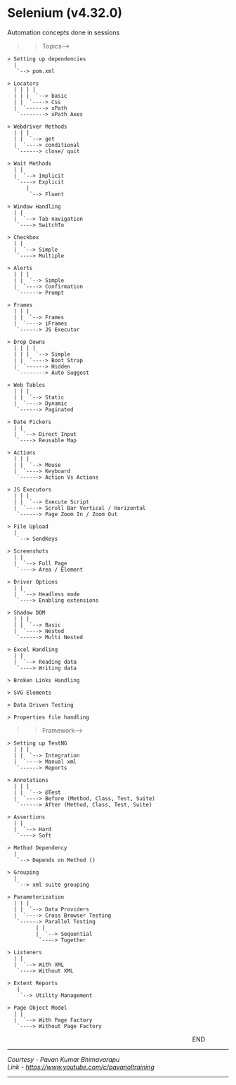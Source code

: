 Selenium (v4.32.0)
==================

Automation concepts done in sessions

>>Topics-->

	> Setting up dependencies
	  |
	   `--> pom.xml

	> Locators
	  | | | |
	  | | |  `--> basic
	  | |  `----> Css
	  |  `------> xPath
	   `--------> xPath Axes

	> Webdriver Methods
	  | | | 
	  | |  `--> get
	  |  `----> conditional
	   `------> close/ quit

	> Wait Methods
	  | | 
	  |  `--> Implicit
	   `----> Explicit
		  |
		   `--> Fluent	

	> Window Handling
	  | | 
	  |  `--> Tab navigation
	   `----> SwitchTo

	> Checkbox
  	  | | 
	  |  `--> Simple
	   `----> Multiple

	> Alerts
	  | | | 
	  | |  `--> Simple
	  |  `----> Confirmation
	   `------> Prompt

	> Frames
	  | | | 
	  | |  `--> Frames
	  |  `----> iFrames
	   `------> JS Executor

	> Drop Downs
	  | | | | 
	  | | |  `--> Simple
	  | |  `----> Boot Strap
	  |  `------> Hidden
	   `--------> Auto Suggest

	> Web Tables
	  | | | 
	  | |  `--> Static
	  |  `----> Dynamic
	   `------> Paginated

	> Date Pickers
	  | | 
	  |  `--> Direct Input
	   `----> Reusable Map

	> Actions
	  | | | 
	  | |  `--> Mouse
	  |  `----> Keyboard
	   `------> Action Vs Actions

	> JS Executors
	  | | | 
	  | |  `--> Execute Script
	  |  `----> Scroll Bar Vertical / Horizontal
	   `------> Page Zoom In / Zoom Out

	> File Upload
	  |
	   `--> SendKeys
	
	> Screenshots
	  | | 
	  |  `--> Full Page
	   `----> Area / Element
	
	> Driver Options
	  | | 
	  |  `--> Headless mode
	   `----> Enabling extensions

	> Shadow DOM
	  | | | 
	  | |  `--> Basic
	  |  `----> Nested
	   `------> Multi Nested

	> Excel Handling
	  | | 
	  |  `--> Reading data
	   `----> Writing data

	> Broken Links Handling

	> SVG Elements

	> Data Driven Testing

	> Properties file handling



>>Framework-->

	> Setting up TestNG
	  | | | 
	  | |  `--> Integration
	  |  `----> Manual xml
	   `------> Reports

	> Annotations
	  | | | 
	  | |  `--> @Test
	  |  `----> Before (Method, Class, Test, Suite)
	   `------> After (Method, Class, Test, Suite)

	> Assertions
	  | | 
	  |  `--> Hard
	   `----> Soft

	> Method Dependency
	  | 
	   `--> Depends on Method ()

	> Grouping
	  | 
	   `--> xml suite grouping

	> Parameterization
	  | | | 
	  | |  `--> Data Providers
	  |  `----> Cross Browser Testing
	   `------> Parallel Testing
		     | | 
	 	     |  `--> Sequential
	  	      `----> Together

	> Listeners
	  | | 
	  |  `--> With XML
	   `----> Without XML

	> Extent Reports
	   | 
	    `--> Utility Management

	> Page Object Model
	  | | 
	  |  `--> With Page Factory
	   `----> Without Page Factory


&nbsp;&nbsp;&nbsp;&nbsp;&nbsp;&nbsp;&nbsp;&nbsp;&nbsp;&nbsp;&nbsp;&nbsp;&nbsp;&nbsp;&nbsp;&nbsp;&nbsp;&nbsp;&nbsp;&nbsp;&nbsp;&nbsp;&nbsp;&nbsp;&nbsp;&nbsp;&nbsp;&nbsp;&nbsp;&nbsp;&nbsp;&nbsp;&nbsp;&nbsp;&nbsp;&nbsp;&nbsp;&nbsp;&nbsp;&nbsp;&nbsp;&nbsp;&nbsp;&nbsp;&nbsp; &nbsp;&nbsp;&nbsp;&nbsp;&nbsp;&nbsp;&nbsp;&nbsp;&nbsp;&nbsp;&nbsp;&nbsp;&nbsp;&nbsp;&nbsp;&nbsp;&nbsp;&nbsp;&nbsp;&nbsp;&nbsp;&nbsp;&nbsp;&nbsp;&nbsp;&nbsp;&nbsp;&nbsp;&nbsp;&nbsp;&nbsp;&nbsp;&nbsp;&nbsp;&nbsp;&nbsp;&nbsp;&nbsp;&nbsp;&nbsp;&nbsp;&nbsp;&nbsp;&nbsp;&nbsp;&nbsp;&nbsp;&nbsp;&nbsp;&nbsp;&nbsp;&nbsp;&nbsp;&nbsp;&nbsp;&nbsp;&nbsp;&nbsp;&nbsp;&nbsp; END

***
*Courtesy - Pavan Kumar Bhimavarapu<br>*
*Link     - https://www.youtube.com/c/pavanoltraining*
***